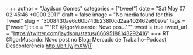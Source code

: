 
+++
author = "Jaydson Gomes"
categories = ["tweet"]
date = "Sat May 07 02:45:46 +0000 2011"
draft = false
image = "No media found for this Tweet"
slug = "3008430ae6c60b743b238f0cd2aa402462e6097e"
tags = ["tweet"]
title = """RT @IgorMusardo: Novo pos..."""
tweet = true
tweet_url = "https://twitter.com/jaydson/status/66695188143292416"
+++
RT @IgorMusardo: Novo post no Blog: Mercado de Trabalho–Podcast Desconferência http://bit.ly/jmXWjT
